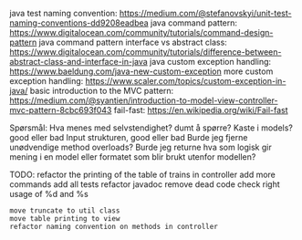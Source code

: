 java test naming convention: https://medium.com/@stefanovskyi/unit-test-naming-conventions-dd9208eadbea
java command pattern: https://www.digitalocean.com/community/tutorials/command-design-pattern
java command pattern interface vs abstract class: https://www.digitalocean.com/community/tutorials/difference-between-abstract-class-and-interface-in-java
java custom exception handling: https://www.baeldung.com/java-new-custom-exception
more custom exception handling: https://www.scaler.com/topics/custom-exception-in-java/
basic introduction to the MVC pattern: https://medium.com/@syantien/introduction-to-model-view-controller-mvc-pattern-8cbc693f043
fail-fast: https://en.wikipedia.org/wiki/Fail-fast

Spørsmål:
    Hva menes med selvstendighet? dumt å spørre?
    Kaste i models? good eller bad
    Input strukturen, good eller bad
    Burde jeg fjerne unødvendige method overloads?
    Burde jeg returne hva som logisk gir mening i en model eller formatet som blir brukt utenfor modellen?

TODO:
    refactor the printing of the table of trains in controller
    add more commands
    add all tests
    refactor javadoc
    remove dead code
    check right usage of %d and %s

    move truncate to util class
    move table printing to view
    refactor naming convention on methods in controller